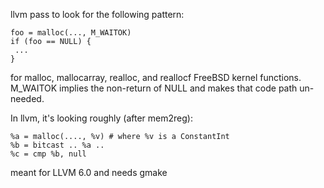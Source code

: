 
llvm pass to look for the following pattern:

```
foo = malloc(..., M_WAITOK)
if (foo == NULL) {
 ...
}
```

for malloc, mallocarray, realloc, and reallocf FreeBSD kernel functions.
M_WAITOK implies the non-return of NULL and makes that code path un-needed.

In llvm, it's looking roughly (after mem2reg):

```
%a = malloc(...., %v) # where %v is a ConstantInt
%b = bitcast .. %a ..
%c = cmp %b, null
```

meant for LLVM 6.0 and needs gmake
